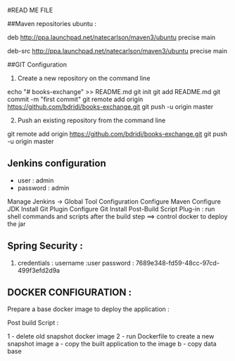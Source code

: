#READ ME FILE

##Maven repositories ubuntu : 

deb http://ppa.launchpad.net/natecarlson/maven3/ubuntu precise main

deb-src http://ppa.launchpad.net/natecarlson/maven3/ubuntu precise main

##GIT Configuration 

1. Create a new repository on the command line

echo "# books-exchange" >> README.md
git init
git add README.md
git commit -m "first commit"
git remote add origin https://github.com/bdridi/books-exchange.git
git push -u origin master

 

2. Push an existing repository from the command line

git remote add origin https://github.com/bdridi/books-exchange.git
git push -u origin master

## Jenkins configuration

* user : admin
* password : admin

Manage Jenkins -> Global Tool Configuration
Configure Maven 
Configure JDK 
Install Git Plugin
Configure Git
Install Post-Build Script Plug-in : run shell commands and scripts after the build step ==> control docker to deploy the jar


## Spring Security :
1. credentials : 
	username :user
	password : 7689e348-fd59-48cc-97cd-499f3efd2d9a	
	
	
## DOCKER CONFIGURATION : 

Prepare a base docker image to deploy the application : 


Post build Script : 

1 - delete old snapshot docker image
2 - run Dockerfile to create a new snapshot image 
	a - copy the built application to the image
	b - copy data base    
   	
